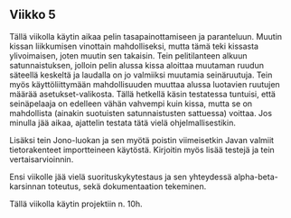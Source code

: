 ## Viikko 5

Tällä viikolla käytin aikaa pelin tasapainottamiseen ja paranteluun. Muutin kissan liikkumisen vinottain mahdolliseksi, mutta tämä teki kissasta ylivoimaisen, joten muutin sen takaisin. Tein pelitilanteen alkuun satunnaistuksen, jolloin pelin alussa kissa aloittaa muutaman ruudun säteellä keskeltä ja laudalla on jo valmiiksi muutamia seinäruutuja. Tein myös käyttöliittymään mahdollisuuden muuttaa alussa luotavien ruutujen määrää asetukset-valikosta. Tällä hetkellä käsin testatessa tuntuisi, että seinäpelaaja on edelleen vähän vahvempi kuin kissa, mutta se on mahdollista (ainakin suotuisten satunnaistusten sattuessa) voittaa. Jos minulla jää aikaa, ajattelin testata tätä vielä ohjelmallisestikin.

Lisäksi tein Jono-luokan ja sen myötä poistin viimeisetkin Javan valmiit tietorakenteet importteineen käytöstä. Kirjoitin myös lisää testejä ja tein vertaisarvioinnin.

Ensi viikolle jää vielä suorituskykytestaus ja sen yhteydessä alpha-beta-karsinnan toteutus, sekä dokumentaation tekeminen.

Tällä viikolla käytin projektiin n. 10h.
